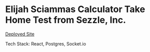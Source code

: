 # Elijah Sciammas Calculator Take Home Test from Sezzle, Inc.

[Deployed Site](https://elijah-sciammas-calculator.herokuapp.com/)

Tech Stack: React, Postgres, Socket.io
